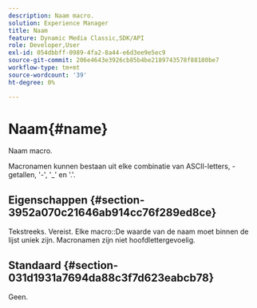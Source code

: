 ```yaml
---
description: Naam macro.
solution: Experience Manager
title: Naam
feature: Dynamic Media Classic,SDK/API
role: Developer,User
exl-id: 054dbbff-0989-4fa2-8a44-e6d3ee9e5ec9
source-git-commit: 206e4643e3926cb85b4be2189743578f88180be7
workflow-type: tm+mt
source-wordcount: '39'
ht-degree: 0%

---
```


# Naam{#name}

Naam macro.

Macronamen kunnen bestaan uit elke combinatie van ASCII-letters, -getallen, &#39;-&#39;, &#39;_&#39; en &#39;.&#39;.

## Eigenschappen {#section-3952a070c21646ab914cc76f289ed8ce}

Tekstreeks. Vereist. Elke macro::De waarde van de naam moet binnen de lijst uniek zijn. Macronamen zijn niet hoofdlettergevoelig.

## Standaard {#section-031d1931a7694da88c3f7d623eabcb78}

Geen.
